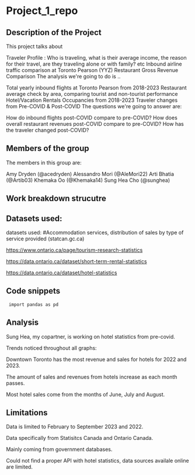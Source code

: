 # Project_1_repo

## Description of the Project 
This project talks about

Traveler Profile : Who is traveling, what is their average income, the reason for their travel, are they traveling alone or with family? etc
Inbound airline traffic comparison at Toronto Pearson (YYZ)
Restaurant Gross Revenue Comparison
The analysis we're going to do is ..

Total yearly inbound flights at Toronto Pearson from 2018-2023
Restaurant average check by area, comparing tourist and non-tourist performance
Hotel/Vacation Rentals Occupancies from 2018-2023
Traveler changes from Pre-COVID & Post-COVID
The questions we're going to answer are:

How do inbound flights post-COVID compare to pre-COVID?
How does overall restaurant revenues post-COVID compare to pre-COVID?
How has the traveler changed post-COVID?

## Members of the group
The members in this group are:

Amy Dryden (@acedryden)
Alessandro Mori (@AleMori22)
Arti Bhatia (@Artib03)
Khemaka Oo (@Khemaka14)
Sung Hea Cho (@sunghea)

## Work breakdown strucutre


## Datasets used: 
datasets used:
#Accommodation services, distribution of sales by type of service provided (statcan.gc.ca)

https://www.ontario.ca/page/tourism-research-statistics

https://data.ontario.ca/dataset/short-term-rental-statistics

https://data.ontario.ca/dataset/hotel-statistics

## Code snippets
` import pandas as pd`

## Analysis 
Sung Hea, my copartner, is working on hotel statistics from pre-covid. 

Trends noticed throughout all graphs:

Downtown Toronto has the most revenue and sales for hotels for 2022 and 2023. 

The amount of sales and revenues from hotels increase as each month passes. 

Most hotel sales come from the months of June, July and August. 

## Limitations

Data is limited to February to September 2023 and 2022. 

Data specifically from Statisitcs Canada and Ontario Canada.

Mainly coming from government databases. 

Could not find a proper API with hotel statistics, data sources availale online are limited.
